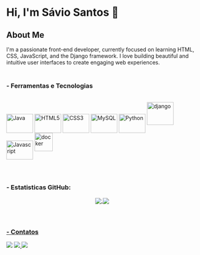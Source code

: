 # Hi, I'm Sávio Santos 👋

## About Me

I'm a passionate front-end developer, currently focused on learning HTML, CSS, JavaScript, and the Django framework. I love building beautiful and intuitive user interfaces to create engaging web experiences.

### <br> - Ferramentas e Tecnologias
<div style="display: inline_block;"><br>
  <img align="center" alt="Java" height="50" width="70" src="https://cdn.jsdelivr.net/gh/devicons/devicon/icons/java/java-original.svg" />
  <img align="center" alt="HTML5" height="50" width="70" src="https://cdn.jsdelivr.net/gh/devicons/devicon/icons/html5/html5-original.svg" />
  <img align="center" alt="CSS3" height="50" width="70" src="https://cdn.jsdelivr.net/gh/devicons/devicon/icons/css3/css3-original.svg" />
  <img align="center" alt="MySQL" height="50" width="70" src="https://cdn.jsdelivr.net/gh/devicons/devicon/icons/mysql/mysql-original-wordmark.svg" />
  <img align="center" alt="Python" height="50" width="70" src="https://cdn.jsdelivr.net/gh/devicons/devicon/icons/python/python-original.svg" />
  <img width="70" height="60" src="https://img.icons8.com/color/48/000000/django.png" alt="django"/>
  <img align="center" alt="Javascript" height="50" width="70" src="https://cdn.jsdelivr.net/gh/devicons/devicon/icons/javascript/javascript-original.svg" />
  <img width="48" height="48" src="https://img.icons8.com/fluency/48/docker.png" alt="docker"/>
  </div>


### <br><br> - Estatisticas GitHub:
<div align="center">
  <a href="https://github.com/saviodev23">
  <img align="center" src="https://github-readme-stats.vercel.app/api?username=millyvasc&show_icons=true&theme=radical&include_all_commits=true&count_private=true"/>
  <img align="center" src="https://github-readme-stats.vercel.app/api/top-langs/?username=millyvasc&theme=radical&layout=compact&line_height=40&hide=css"/>
</div>
  
  
### <br><br> - Contatos
<div>
  <a href= "https://instagram.com/savio_dev" target="_blank"><img src="https://img.shields.io/badge/-Instagram-%23E4405F?style=for-the-badge&logo=instagram&logoColor=white" target="_blank"></a>
  <a href= "mailto:saviosantosifbaiano@gmail.com"><img src="https://img.shields.io/badge/Gmail-D14836?style=for-the-badge&logo=gmail&logoColor=white" target="_blank"</a>
  <a href= "https://www.linkedin.com/in/s%C3%A1vio-santos-147b0018a/" target="_blank"><img src="https://img.shields.io/badge/-LinkedIn-%230077B5?style=for-the-badge&logo=linkedin&logoColor=white" target="_blank"></a>   
</div>

